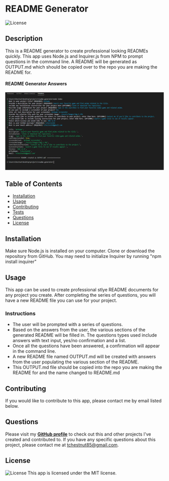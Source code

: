   # README Generator
  ![License](https://img.shields.io/badge/License%3A-MIT-green.svg)

  ## Description
  This is a README generator to create professional looking READMEs quickly. This app uses Node.js and Inquirer.js from NPM to prompt questions in the command line. A README will be generated as OUTPUT.md which should be copied over to the repo you are making the README for.

  #### README Generator Answers
  ![README Generator Answers list](./assets/images/img-2.JPG)

  ## Table of Contents
  * [Installation](#installation)
  * [Usage](#usage)
  * [Contributing](#contributing)
  * [Tests](#tests)
  * [Questions](#questions)
  * [License](#license)  

  ## Installation
  Make sure Node.js is installed on your computer. Clone or download the repository from GitHub. You may need to initialize Inquirer by running "npm install inquirer" 

  ## Usage
  This app can be used to create professional stlye README documents for any project you create. After completing the series of questions, you will have a new README file you can use for your project.

  ### Instructions 
  * The user will be prompted with a series of questions.
  * Based on the answers from the user, the various sections of the generated README will be filled in. The questions types used include answers with text input, yes/no confirmation and a list. 
  * Once all the questions have been answered, a confirmation will appear in the command line. 
  * A new README file named OUTPUT.md will be created with answers from the user populating the various section of the README.
  * This OUTPUT.md file should be copied into the repo you are making the README for and the name changed to README.md

  ## Contributing
  If you would like to contribute to this app, please contact me by email listed below.

  ## Questions
  Please visit my **[GitHub profile](https://github.com/tchestnut85/)** to check out this and other projects I've created and contributed to.
  If you have any specific questions about this project, please contact me at <tchestnut85@gmail.com>.

  ## License
  ![License](https://img.shields.io/badge/License%3A-MIT-green.svg)
  This app is licensed under the MIT license.